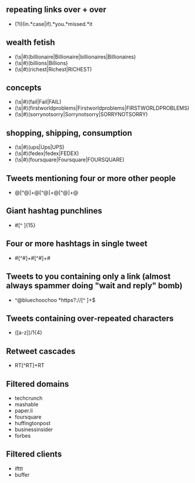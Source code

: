 repeating links over + over
-------------
- (?i)(in.*case|if).*you.*missed.*it


wealth fetish
-----------------------------------
- (\s|#)(billionaire|Billionaire|billionaires|Billionaires)
- (\s|#)(billions|Billions)
- (\s|#)(richest|Richest|RICHEST)

concepts
-----------------------------------
- (\s|#)(fail|Fail|FAIL)
- (\s|#)(firstworldproblems|Firstworldproblems|FIRSTWORLDPROBLEMS)
- (\s|#)(sorrynotsorry|Sorrynotsorry|SORRYNOTSORRY)

shopping, shipping, consumption
-----------------------------------
- (\s|#)(ups|Ups|UPS)
- (\s|#)(fedex|fedex|FEDEX)
- (\s|#)(foursquare|Foursquare|FOURSQUARE)

Tweets mentioning four or more other people
-------------
- @[^@]+@[^@]+@[^@]+@

Giant hashtag punchlines
-------------
- #[^ ]{15}

Four or more hashtags in single tweet
-------------
- #[^#]+#[^#]+#

Tweets to you containing only a link (almost always spammer doing "wait and reply" bomb)
--------------
- ^@bluechoochoo *https?://[^ ]+$

Tweets containing over-repeated characters
-------------
- ([a-z])/1{4}

Retweet cascades
-------------
- RT[^RT]+RT

Filtered domains
-------------

- techcrunch
- mashable
- paper.li
- foursquare
- huffingtonpost
- businessinsider
- forbes

Filtered clients
---------------
- ifttt
- buffer


